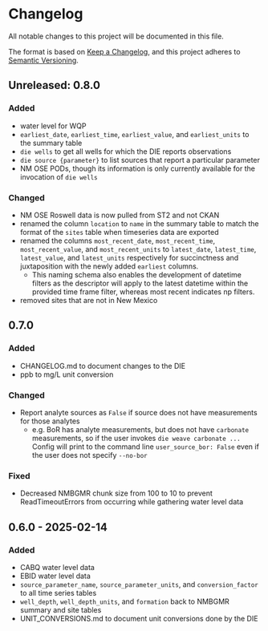 # Changelog

All notable changes to this project will be documented in this file.

The format is based on [Keep a Changelog](https://keepachangelog.com/en/1.1.0/), and this project adheres to [Semantic Versioning](https://semver.org/spec/v2.0.0.html).

## Unreleased: 0.8.0

### Added
- water level for WQP
- `earliest_date`, `earliest_time`, `earliest_value`, and `earliest_units` to the summary table
- `die wells` to get all wells for which the DIE reports observations
- `die source {parameter}` to list sources that report a particular parameter
- NM OSE PODs, though its information is only currently available for the invocation of `die wells`

### Changed
- NM OSE Roswell data is now pulled from ST2 and not CKAN
- renamed the column `location` to `name` in the summary table to match the format of the `sites` table when timeseries data are exported
- renamed the columns `most_recent_date`, `most_recent_time`, `most_recent_value`, and `most_recent_units` to `latest_date`, `latest_time`, `latest_value`, and `latest_units` respectively for succinctness and juxtaposition with the newly added `earliest` columns.
  - This naming schema also enables the development of datetime filters as the descriptor will apply to the latest datetime within the provided time frame filter, whereas most recent indicates np filters.
- removed sites that are not in New Mexico  


## 0.7.0

### Added

- CHANGELOG.md to document changes to the DIE
- ppb to mg/L unit conversion

### Changed

- Report analyte sources as `False` if source does not have measurements for those analytes
  - e.g. BoR has analyte measurements, but does not have `carbonate` measurements, so if the user invokes `die weave carbonate ...` Config will print to the command line `user_source_bor: False` even if the user does not specify `--no-bor`

### Fixed

- Decreased NMBGMR chunk size from 100 to 10 to prevent ReadTimeoutErrors from occurring while gathering water level data

## 0.6.0 - 2025-02-14

### Added 

- CABQ water level data
- EBID water level data
- `source_parameter_name`, `source_parameter_units`, and `conversion_factor` to all time series tables
- `well_depth`, `well_depth_units`, and `formation` back to NMBGMR summary and site tables
- UNIT_CONVERSIONS.md to document unit conversions done by the DIE